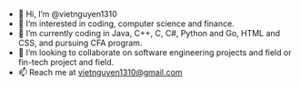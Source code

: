 - 👋 Hi, I’m @vietnguyen1310
- 👀 I’m interested in coding, computer science and finance.
- 🌱 I’m currently coding in Java, C++, C, C#, Python and Go, HTML and CSS, and pursuing CFA program.
- 💞️ I’m looking to collaborate on software engineering projects and field or fin-tech project and field.
- 📫 Reach me at vietnguyen1310@gmail.com

<!---
vietnguyen1310/vietnguyen1310 is a ✨ special ✨ repository because its `README.md` (this file) appears on your GitHub profile.
You can click the Preview link to take a look at your changes.
--->
